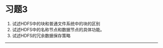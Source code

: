 <!--
习题3

1、试述HDFS中的块和普通文件系统中的块的区别

2、试述HDFS中的名称节点和数据节点的具体功能。

3、试述HDFS的冗余数据保存策略
-->
# 习题3

1. 试述HDFS中的块和普通文件系统中的块的区别
2. 试述HDFS中的名称节点和数据节点的具体功能。
3. 试述HDFS的冗余数据保存策略

---

